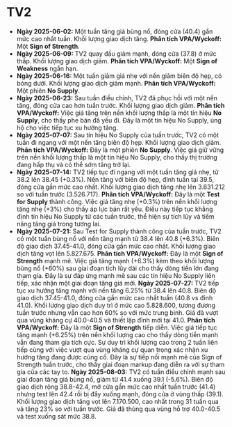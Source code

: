 # TV2

- **Ngày 2025-06-02:** Một tuần tăng giá bùng nổ, đóng cửa (40.4) gần mức cao nhất tuần. Khối lượng giao dịch tăng. **Phân tích VPA/Wyckoff:** Một **Sign of Strength**.
- **Ngày 2025-06-09:** TV2 quay đầu giảm mạnh, đóng cửa (37.8) ở mức thấp. Khối lượng giao dịch giảm. **Phân tích VPA/Wyckoff:** Một **Sign of Weakness** ngắn hạn.
- **Ngày 2025-06-16:** Một tuần giảm giá nhẹ với nến giảm biên độ hẹp, có bóng dưới. Khối lượng giao dịch giảm mạnh. **Phân tích VPA/Wyckoff:** Một phiên **No Supply**.
- **Ngày 2025-06-23:** Sau tuần điều chỉnh, TV2 đã phục hồi với một nến tăng, đóng cửa cao hơn tuần trước. Khối lượng giao dịch giảm. **Phân tích VPA/Wyckoff:** Việc giá tăng trên nền khối lượng thấp là một tín hiệu **No Supply**, cho thấy phe bán đã yếu đi. Đây là một tín hiệu No Supply, ủng hộ cho việc tiếp tục xu hướng tăng.
- **Ngày 2025-07-07:** Sau tín hiệu No Supply của tuần trước, TV2 có một tuần đi ngang với một nến tăng biên độ hẹp. Khối lượng giao dịch giảm. **Phân tích VPA/Wyckoff:** Đây là một phiên **No Supply**. Việc giá giữ vững trên nền khối lượng thấp là một tín hiệu No Supply, cho thấy thị trường đang hấp thụ và có thể sớm tăng trở lại.
- **Ngày 2025-07-14:** TV2 tiếp tục đi ngang với một tuần tăng giá nhẹ, từ 38.2 lên 38.45 (+0.3%). Nến tăng với biên độ hẹp, đỉnh tuần tại 39.5, đóng cửa gần mức cao nhất. Khối lượng giao dịch tăng nhẹ lên 3.631.212 so với tuần trước (3.526.717). **Phân tích VPA/Wyckoff:** Đây là một **Test for Supply** thành công. Việc giá tăng nhẹ (+0.3%) trên nền khối lượng tăng nhẹ (+3%) cho thấy áp lực bán rất yếu. Điều này tiếp tục khẳng định tín hiệu No Supply từ các tuần trước, thể hiện sự tích lũy và tiềm năng tăng giá trong tương lai.
- **Ngày 2025-07-21:** Sau Test for Supply thành công của tuần trước, TV2 có một tuần bùng nổ với nến tăng mạnh từ 38.4 lên 40.8 (+6.3%). Biên độ giao dịch 37.45-41.0, đóng cửa gần mức cao nhất. Khối lượng giao dịch tăng vọt lên 5.827.675. **Phân tích VPA/Wyckoff:** Đây là một **Sign of Strength** mạnh mẽ. Việc giá tăng mạnh (+6.3%) kèm theo khối lượng bùng nổ (+60%) sau giai đoạn tích lũy dài cho thấy dòng tiền lớn đang tham gia. Đây là sự đáp ứng mạnh mẽ sau các tín hiệu No Supply liên tiếp, xác nhận một giai đoạn tăng giá mới.
**Ngày 2025-07-27:** TV2 tiếp tục xu hướng tăng mạnh với nến tăng 6.25% từ 38.4 lên 40.8. Biên độ giao dịch 37.45-41.0, đóng cửa gần mức cao nhất tuần (40.8 vs đỉnh 41.0). Khối lượng giao dịch duy trì ở mức cao 5.828.600, tương đương tuần trước nhưng vẫn cao hơn 60% so với mức trung bình. Giá đã vượt qua vùng kháng cự 40.0-40.5 và thiết lập đỉnh mới tại 41.0. **Phân tích VPA/Wyckoff:** Đây là một **Sign of Strength** tiếp diễn. Việc giá tiếp tục tăng mạnh (+6.25%) trên nền khối lượng cao cho thấy dòng tiền mạnh vẫn đang tham gia tích cực. Sự duy trì khối lượng cao trong 2 tuần liên tiếp cùng với việc vượt qua vùng kháng cự quan trọng xác nhận xu hướng tăng đang được củng cố. Đây là sự tiếp nối mạnh mẽ của Sign of Strength tuần trước, cho thấy giai đoạn markup đang diễn ra với sự tham gia của các tay to.
**Ngày 2025-08-03:** TV2 có tuần điều chỉnh mạnh sau giai đoạn tăng giá bùng nổ, giảm từ 41.4 xuống 39.1 (-5.6%). Biên độ giao dịch rộng 38.8-42.4, mở cửa gần mức cao nhất tuần trước (41.4) nhưng test lên 42.4 rồi bị đẩy xuống mạnh, đóng cửa ở vùng thấp (39.1). Khối lượng giao dịch tăng vọt lên 7.170.500, cao nhất trong 31 tuần qua và tăng 23% so với tuần trước. Giá đã thủng qua vùng hỗ trợ 40.0-40.5 và test xuống sát mức 38.8.
